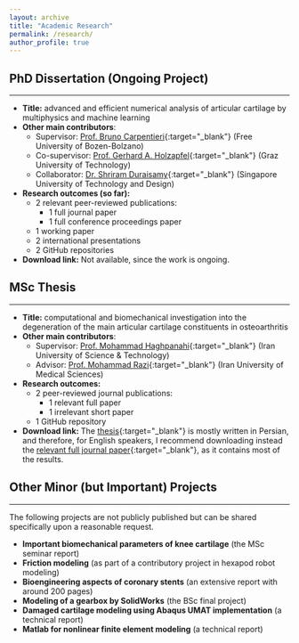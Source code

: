 ```yaml
---
layout: archive
title: "Academic Research"
permalink: /research/
author_profile: true
---
```


## PhD Dissertation (Ongoing Project)
-------
  * **Title:** advanced and efficient numerical analysis of articular cartilage by multiphysics and machine learning
  * **Other main contributors**:
      * Supervisor: [Prof. Bruno Carpentieri](http://www.iust.ac.ir/content/892/haghpanahi){:target="_blank"} (Free University of Bozen-Bolzano)
      * Co-supervisor: [Prof. Gerhard A. Holzapfel](https://scholar.google.com/citations?user=Y2XjYRkAAAAJ&hl=en){:target="_blank"} (Graz University of Technology)
      * Collaborator: [Dr. Shriram Duraisamy](https://scholar.google.com/citations?user=HtBrxbsAAAAJ&hl=en){:target="_blank"} (Singapore University of Technology and Design)
  * **Research outcomes (so far):**
      * 2 relevant peer-reviewed publications:
          * 1 full journal paper
          * 1 full conference proceedings paper
      * 1 working paper
      * 2 international presentations
      * 2 GitHub repositories
  * **Download link:** Not available, since the work is ongoing.

## MSc Thesis
-------
  * **Title:** computational and biomechanical investigation into the degeneration of the main articular cartilage constituents in osteoarthritis
  * **Other main contributors**:
      * Supervisor: [Prof. Mohammad Haghpanahi](http://www.iust.ac.ir/content/892/haghpanahi){:target="_blank"} (Iran University of Science & Technology)
      * Advisor: [Prof. Mohammad Razi](https://scholar.google.com/citations?user=Y2XjYRkAAAAJ&hl=en){:target="_blank"} (Iran University of Medical Sciences)
  * **Research outcomes:**
      * 2 peer-reviewed journal publications:
          * 1 relevant full paper
          * 1 irrelevant short paper
      * 1 GitHub repository
  * **Download link:** The [thesis](https://shayansss.github.io/files/2017_12.pdf){:target="_blank"} is mostly written in Persian, and therefore, for English speakers, I recommend downloading instead the [relevant full journal paper](https://shayansss.github.io/files/2019_09_preprint.pdf){:target="_blank"}, as it contains most of the results.

## Other Minor (but Important) Projects
-------
The following projects are not publicly published but can be shared specifically upon a reasonable request.
  * **Important biomechanical parameters of knee cartilage** (the MSc seminar report)
  * **Friction modeling** (as part of a contributory project in hexapod robot modeling)
  * **Bioengineering aspects of coronary stents** (an extensive report with around 200 pages)
  * **Modeling of a gearbox by SolidWorks** (the BSc final project)
  * **Damaged cartilage modeling using Abaqus UMAT implementation** (a technical report)
  * **Matlab for nonlinear finite element modeling** (a technical report)